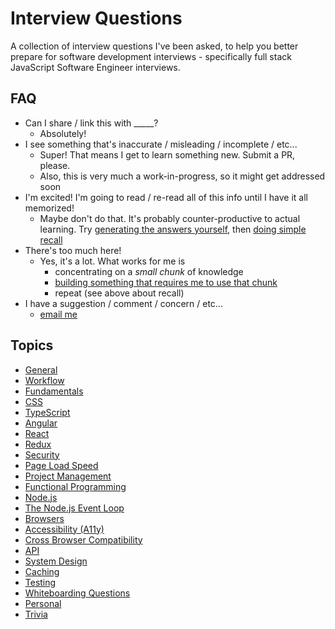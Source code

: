 # Interview Questions

A collection of interview questions I've been asked, to help you better prepare for software development interviews - specifically full stack JavaScript Software Engineer interviews.

## FAQ

- Can I share / link this with _____?
  - Absolutely!
- I see something that's inaccurate / misleading / incomplete / etc...
  - Super! That means I get to learn something new. Submit a PR, please.
  - Also, this is very much a work-in-progress, so it might get addressed soon
- I'm excited! I'm going to read / re-read all of this info until I have it all memorized!
  - Maybe don't do that. It's probably counter-productive to actual learning. Try [generating the answers yourself](https://www.youtube.com/watch?v=O96fE1E-rf8&vl=en), then [doing simple recall](https://www.apa.org/science/about/psa/2016/06/learning-memory)
- There's too much here!
  - Yes, it's a lot. What works for me is
    - concentrating on a *small chunk* of knowledge
    - [building something that requires me to use that chunk](https://bellcd.github.io/)
    - repeat (see above about recall)
- I have a suggestion / comment / concern / etc...
  - [email me](mailto:ChristianDibalaBell@gmail.com)


## Topics

- [General](./topics/general.md)
- [Workflow](./topics/workflow.md)
- [Fundamentals](./topics/fundamentals.md)
- [CSS](./topics/css.md)
- [TypeScript](./topics/typescript.md)
- [Angular](./topics/angular.md)
- [React](./topics/react.md)
- [Redux](./topics/redux.md)
- [Security](./topics/security.md)
- [Page Load Speed](./topics/page-load-speed.md)
- [Project Management](./topics/project-management.md)
- [Functional Programming](./topics/functional-programming.md)
- [Node.js](./topics/nodejs.md)
- [The Node.js Event Loop](./topics/the-nodejs-event-loop.md)
- [Browsers](./topics/browsers.md)
- [Accessibility (A11y)](./topics/accessibility.md)
- [Cross Browser Compatibility](./topics/cross-browser-compatibility.md)
- [API](./topics/api.md)
- [System Design](./topics/system-design.md)
- [Caching](./topics/caching.md)
- [Testing](./topics/testing.md)
- [Whiteboarding Questions](./topics/whiteboarding-questions.md)
- [Personal](./topics/personal.md)
- [Trivia](./topics/trivia.md)